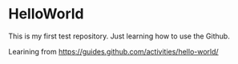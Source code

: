 # HelloWorld

This is my first test repository. Just learning how to use the Github.

Learining from https://guides.github.com/activities/hello-world/
